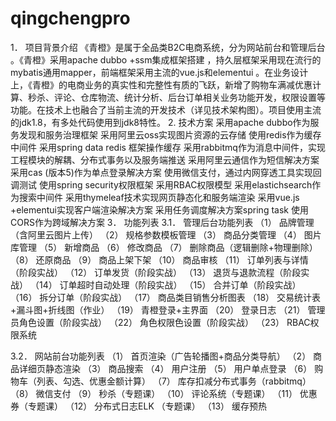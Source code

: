 # qingchengpro
1． 项目背景介绍 《青橙》是属于全品类B2C电商系统，分为网站前台和管理后台 。《青橙》采用apache dubbo +ssm集成框架搭建 ，持久层框架采用现在流行的mybatis通用mapper，前端框架采用主流的vue.js和elementui 。在业务设计上，《青橙》的电商业务的真实性和完整性有质的飞跃，新增了购物车满减优惠计算、秒杀、评论、仓库物流、统计分析、后台订单相关业务功能开发，权限设置等功能。在技术上也融合了当前主流的开发技术（详见技术架构图）。项目使用主流的jdk1.8，有多处代码使用到jdk8特性。
2. 技术方案
采用apache dubbo作为服务发现和服务治理框架
采用阿里云oss实现图片资源的云存储
使用redis作为缓存中间件
采用spring data redis 框架操作缓存
采用rabbitmq作为消息中间件，实现工程模块的解耦、分布式事务以及服务端推送
采用阿里云通信作为短信解决方案  
采用cas (版本5)作为单点登录解决方案 
使用微信支付，通过内网穿透工具实现回调测试
使用spring security权限框架
采用RBAC权限模型
采用elastichsearch作为搜索中间件
采用thymeleaf技术实现网页静态化和服务端渲染
采用vue.js +elementui实现客户端渲染解决方案
采用任务调度解决方案spring task
使用CORS作为跨域解决方案
3． 功能列表
3.1． 管理后台功能列表
（1）	品牌管理（含阿里云图片上传）
（2）	规格参数模板管理
（3）	商品分类管理
（4）	图片库管理
（5）	新增商品
（6）	修改商品
（7）	删除商品（逻辑删除+物理删除）
（8）	还原商品
（9）	商品上架下架
（10）	商品审核
（11）	订单列表与详情（阶段实战）
（12）	订单发货（阶段实战）
（13）	退货与退款流程（阶段实战）
（14）	订单超时自动处理（阶段实战）
（15）	合并订单（阶段实战）
（16）	拆分订单（阶段实战）
（17）	商品类目销售分析图表
（18）	交易统计表+漏斗图+折线图（作业）
（19）	青橙登录+主界面
（20）	登录日志
（21）	管理员角色设置（阶段实战）
（22）	角色权限色设置（阶段实战）
（23）	RBAC权限系统

3.2． 网站前台功能列表
（1）	首页渲染（广告轮播图+商品分类导航）
（2）	商品详细页静态渲染
（3）	商品搜索
（4）	用户注册
（5）	用户单点登录
（6）	购物车（列表、勾选、优惠金额计算）
（7）	库存扣减分布式事务（rabbitmq）
（8）	微信支付
（9）	秒杀（专题课）
（10）	评论系统（专题课）
（11）	优惠券（专题课）
（12）	分布式日志ELK （专题课）
（13）	缓存预热

